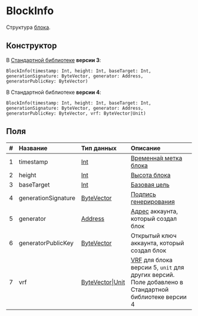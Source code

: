 # BlockInfo

Структура [блока](/ru/blockchain/block/).

## Конструктор

В [Стандартной библиотеке](/ru/ride/script/standard-library) **версии 3**:

``` ride
BlockInfo(timestamp: Int, height: Int, baseTarget: Int, generationSignature: ByteVector, generator: Address, generatorPublicKey: ByteVector)
```

В Стандартной библиотеке **версии 4**:

``` ride
BlockInfo(timestamp: Int, height: Int, baseTarget: Int, generationSignature: ByteVector, generator: Address, generatorPublicKey: ByteVector, vrf: ByteVector|Unit)
```

## Поля

|   #   | Название | Тип данных | Описание |
| :--- | :--- | :--- | :--- |
| 1 | timestamp | [Int](/ru/ride/v5/data-types/int) | [Временна́я метка блока](/ru/blockchain/block/block-timestamp) |
| 2 | height | [Int](/ru/ride/v5/data-types/int) | [Высота блока](/ru/blockchain/block/block-height) |
| 3 | baseTarget | [Int](/ru/ride/v5/data-types/int) | [Базовая цель](/ru/blockchain/block/block-generation/base-target) |
| 4 | generationSignature | [ByteVector](/ru/ride/v5/data-types/byte-vector) | [Подпись генерирования](/ru/blockchain/block/block-generation/) |
| 5 | generator | [Address](/ru/ride/v5/structures/common-structures/address) | [Адрес](/ru/blockchain/account/address) аккаунта, который создал блок |
| 6 | generatorPublicKey | [ByteVector](/ru/ride/v5/data-types/byte-vector) | Открытый ключ аккаунта, который создал блок |
| 7 | vrf | [ByteVector](/ru/ride/v5/data-types/byte-vector)&#124;[Unit](/ru/ride/v5/data-types/byte-vector) | [VRF](/en/blockchain/block/block-generation/generation-signature) для блока версии 5, `unit` для других версий.<br>Поле добавлено в Стандартной библиотеке версии 4 |
